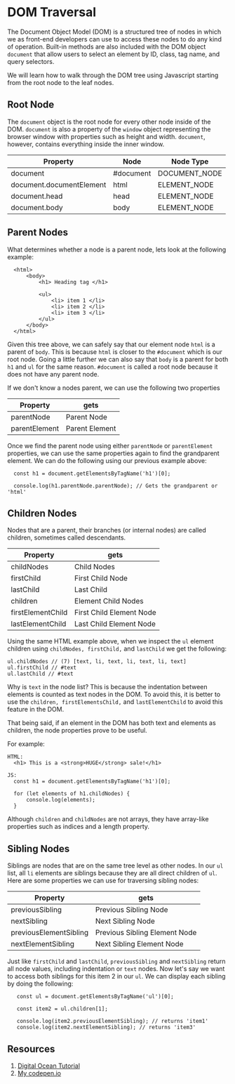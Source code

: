 # DOM Traversal

The Document Object Model (DOM) is a structured tree of nodes in which we as front-end developers can use to access these nodes to do any kind of operation. Built-in methods are also included with the DOM object `document` that allow users to select an element by ID, class, tag name, and query selectors.

We will learn how to walk through the DOM tree using Javascript starting from the root node to the leaf nodes.

## Root Node

The `document` object is the root node for every other node inside of the DOM. `document` is also a property of the `window` object representing the browser window with properties such as height and width. `document`, however, contains everything inside the inner window.

| Property                 | Node      | Node Type     |
| ------------------------ | --------- | ------------- |
| document                 | #document | DOCUMENT_NODE |
| document.documentElement | html      | ELEMENT_NODE  |
| document.head            | head      | ELEMENT_NODE  |
| document.body            | body      | ELEMENT_NODE  |

## Parent Nodes

What determines whether a node is a parent node, lets look at the following example:

```
  <html>
      <body>
          <h1> Heading tag </h1>

          <ul>
              <li> item 1 </li>
              <li> item 2 </li>
              <li> item 3 </li>
          </ul>
      </body>
  </html>
```

Given this tree above, we can safely say that our element node `html` is a parent of `body`. This is because `html` is closer to the `#document` which is our root node. Going a little further we can also say that `body` is a parent for both `h1` and `ul` for the same reason. `#document` is called a root node because it does not have any parent node.

If we don't know a nodes parent, we can use the following two properties

| Property      | gets           |
| ------------- | -------------- |
| parentNode    | Parent Node    |
| parentElement | Parent Element |

Once we find the parent node using either `parentNode` or `parentElement` properties, we can use the same properties again to find the grandparent element. We can do the following using our previous example above:

```
  const h1 = document.getElementsByTagName('h1')[0];

  console.log(h1.parentNode.parentNode); // Gets the grandparent or 'html'
```

## Children Nodes

Nodes that are a parent, their branches (or internal nodes) are called children, sometimes called descendants.

| Property          | gets                     |
| ----------------- | ------------------------ |
| childNodes        | Child Nodes              |
| firstChild        | First Child Node         |
| lastChild         | Last Child               |
| children          | Element Child Nodes      |
| firstElementChild | First Child Element Node |
| lastElementChild  | Last Child Element Node  |

Using the same HTML example above, when we inspect the `ul` element children using `childNodes, firstChild,` and `lastChild` we get the following:

```
ul.childNodes // (7) [text, li, text, li, text, li, text]
ul.firstChild // #text
ul.lastChild // #text
```

Why is `text` in the node list? This is because the indentation between elements is counted as text nodes in the DOM. To avoid this, it is better to use the `children, firstElementsChild,` and `lastElementChild` to avoid this feature in the DOM.

That being said, if an element in the DOM has both text and elements as children, the node properties prove to be useful.

For example:

```
HTML:
  <h1> This is a <strong>HUGE</strong> sale!</h1>

JS:
  const h1 = document.getElementsByTagName('h1')[0];

  for (let elements of h1.childNodes) {
      console.log(elements);
  }
```

Although `children` and `childNodes` are not arrays, they have array-like properties such as indices and a length property.

## Sibling Nodes

Siblings are nodes that are on the same tree level as other nodes. In our `ul` list, all `li` elements are siblings because they are all direct children of `ul`. Here are some properties we can use for traversing sibling nodes:

| Property               | gets                          |
| ---------------------- | ----------------------------- |
| previousSibling        | Previous Sibling Node         |
| nextSibling            | Next Sibling Node             |
| previousElementSibling | Previous Sibling Element Node |
| nextElementSibling     | Next Sibling Element Node     |

Just like `firstChild` and `lastChild`, `previousSibling` and `nextSibling` return all node values, including indentation or `text` nodes. Now let's say we want to access both siblings for this item 2 in our `ul`. We can display each sibling by doing the following:

```
   const ul = document.getElementsByTagName('ul')[0];

   const item2 = ul.children[1];

   console.log(item2.previousElementSibling); // returns 'item1'
   console.log(item2.nextElementSibling); // returns 'item3'
```

## Resources

1. [Digital Ocean Tutorial](https://www.digitalocean.com/community/tutorials/how-to-traverse-the-dom)
2. [My codepen.io](https://codepen.io/Havic412/pen/poGXaPq)
